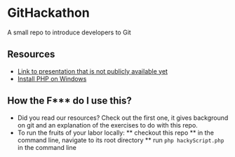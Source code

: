 # GitHackathon
A small repo to introduce developers to Git

## Resources 
* [Link to presentation that is not publicly available yet](www.google.com)
* [Install PHP on Windows](https://sourceforge.net/projects/wampserver/)

## How the F*** do I use this?
* Did you read our resources? Check out the first one, it gives background on git and an explanation of the exercises to do with this repo.
* To run the fruits of your labor locally:
** checkout this repo
** in the command line, navigate to its root directory
** run `php hackyScript.php` in the command line
